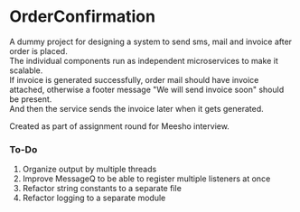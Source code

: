 # OrderConfirmation

A dummy project for designing a system to send sms, mail and invoice after order is placed.  
The individual components run as independent microservices to make it scalable.  
If invoice is generated successfully, order mail should have invoice attached, otherwise a footer message "We will send invoice soon" should be present.  
And then the service sends the invoice later when it gets generated.

Created as part of assignment round for Meesho interview.


### To-Do

1. Organize output by multiple threads
2. Improve MessageQ to be able to register multiple listeners at once
3. Refactor string constants to a separate file
4. Refactor logging to a separate module